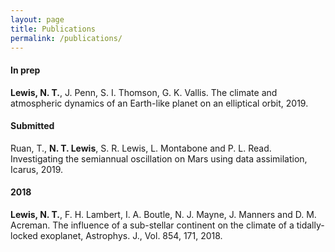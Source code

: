 ```yaml
---
layout: page
title: Publications
permalink: /publications/
---
```



#### In prep
**Lewis, N. T.**, J. Penn, S. I. Thomson, G. K. Vallis. The climate and atmospheric dynamics of an Earth-like planet on an elliptical orbit, 2019. 

#### Submitted 
Ruan, T., **N. T. Lewis**, S. R. Lewis, L. Montabone and P. L. Read. Investigating the semiannual oscillation on Mars using data assimilation, Icarus, 2019.

#### 2018

**Lewis, N. T.**, F. H. Lambert, I. A. Boutle, N. J. Mayne, J. Manners and D. M. Acreman. The influence of a sub-stellar continent on the climate of a tidally-locked exoplanet, Astrophys. J., Vol. 854, 171, 2018.
